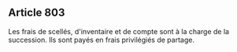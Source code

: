 Article 803
----
Les frais de scellés, d'inventaire et de compte sont à la charge de la
succession. Ils sont payés en frais privilégiés de partage.
